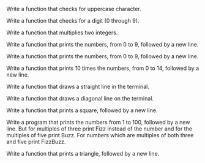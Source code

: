 Write a function that checks for uppercase character.

Write a function that checks for a digit (0 through 9).

Write a function that multiplies two integers.

Write a function that prints the numbers, from 0 to 9, followed by a new line.

Write a function that prints the numbers, from 0 to 9, followed by a new line.

Write a function that prints 10 times the numbers, from 0 to 14, followed by a new line.

Write a function that draws a straight line in the terminal.

Write a function that draws a diagonal line on the terminal.

Write a function that prints a square, followed by a new line.

Write a program that prints the numbers from 1 to 100, followed by a new line. But for multiples of three print Fizz instead of the number and for the multiples of five print Buzz. For numbers which are multiples of both three and five print FizzBuzz.

Write a function that prints a triangle, followed by a new line.
